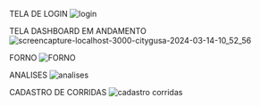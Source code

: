 TELA DE LOGIN
![login](https://github.com/user-attachments/assets/f5bfb4bc-8d2b-4d02-804e-7bddf5b405c3)

TELA DASHBOARD EM ANDAMENTO
![screencapture-localhost-3000-citygusa-2024-03-14-10_52_56](https://github.com/waysterMelo/CityGusa_Tech-Front-End-/assets/57998761/f28c35b2-80b3-4afc-be7d-661c8ae7f7fa)

FORNO
![FORNO](https://github.com/user-attachments/assets/2d523bdd-bf98-4324-84aa-94a91ed6624b)

ANALISES
![analises](https://github.com/user-attachments/assets/0b7b8fe4-ace9-4191-86b6-1ae15ee076db)

CADASTRO DE CORRIDAS
![cadastro corridas](https://github.com/user-attachments/assets/ab6aa453-4dc1-42f9-9472-6a2c0bc1aa9a)

